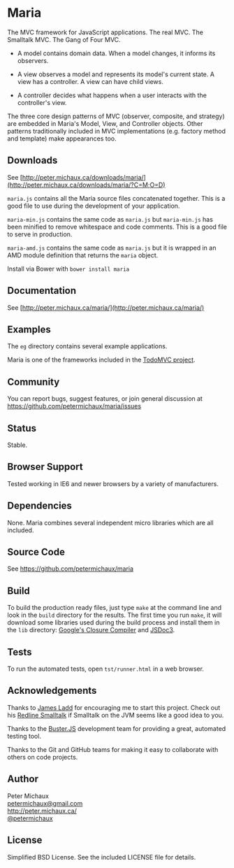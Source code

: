 Maria
=====

The MVC framework for JavaScript applications. The real MVC. The Smalltalk MVC. The Gang of Four MVC. 

* A model contains domain data. When a model changes, it informs its observers.

* A view observes a model and represents its model's current state. A view has a controller. A view can have child views.

* A controller decides what happens when a user interacts with the controller's view.

The three core design patterns of MVC (observer, composite, and strategy) are embedded in Maria's Model, View, and Controller objects. Other patterns traditionally included in MVC implementations (e.g. factory method and template) make appearances too.


Downloads
---------

See [http://peter.michaux.ca/downloads/maria/](http://peter.michaux.ca/downloads/maria/?C=M;O=D)

`maria.js` contains all the Maria source files concatenated together. This is a good file to use during the development of your application.

`maria-min.js` contains the same code as `maria.js` but `maria-min.js` has been minified to remove whitespace and code comments. This is a good file to serve in production.

`maria-amd.js` contains the same code as `maria.js` but it is wrapped in an AMD module definition that returns the `maria` object.

Install via Bower with ```bower install maria```


Documentation
-------------

See [http://peter.michaux.ca/maria/](http://peter.michaux.ca/maria/)


Examples
--------

The `eg` directory contains several example applications.

Maria is one of the frameworks included in the [TodoMVC project](http://addyosmani.github.com/todomvc/).


Community
---------

You can report bugs, suggest features, or join general discussion at https://github.com/petermichaux/maria/issues


Status
------

Stable.


Browser Support
---------------

Tested working in IE6 and newer browsers by a variety of manufacturers.


Dependencies
------------

None. Maria combines several independent micro libraries which are all included.


Source Code
-----------

See https://github.com/petermichaux/maria


Build
-----

To build the production ready files, just type `make` at the command line and look in the `build` directory for the results. The first time you run `make`, it will download some libraries used during the build process and install them in the `lib` directory: [Google's Closure Compiler](https://developers.google.com/closure/compiler/) and [JSDoc3](https://github.com/jsdoc3/jsdoc).


Tests
-----

To run the automated tests, open `tst/runner.html` in a web browser.


Acknowledgements
----------------

Thanks to [James Ladd](http://jamesladdcode.com/) for encouraging me to start this project. Check out his [Redline Smalltalk](http://www.redline.st/) if Smalltalk on the JVM seems like a good idea to you.

Thanks to the [Buster.JS](http://busterjs.org/) development team for providing a great, automated testing tool.

Thanks to the Git and GitHub teams for making it easy to collaborate with others on code projects.


Author
------

Peter Michaux<br>
petermichaux@gmail.com<br>
http://peter.michaux.ca/<br>
[@petermichaux](https://twitter.com/petermichaux)


License
-------

Simplified BSD License. See the included LICENSE file for details.
